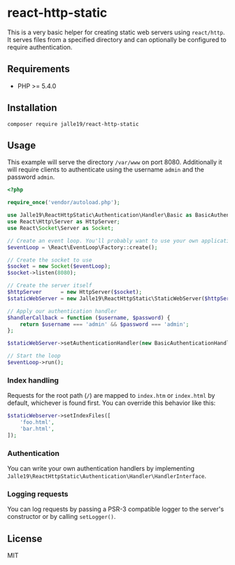 # react-http-static

This is a very basic helper for creating static web servers using `react/http`. It serves files from a specified 
directory and can optionally be configured to require authentication.

## Requirements

* PHP >= 5.4.0

## Installation

```
composer require jalle19/react-http-static
```

## Usage

This example will serve the directory `/var/www` on port 8080. Additionally it will require clients to authenticate 
using the username `admin` and the password `admin`.

```php
<?php

require_once('vendor/autoload.php');

use Jalle19\ReactHttpStatic\Authentication\Handler\Basic as BasicAuthenticationHandler;
use React\Http\Server as HttpServer;
use React\Socket\Server as Socket;

// Create an event loop. You'll probably want to use your own application's loop instead of creating a new one.
$eventLoop = \React\EventLoop\Factory::create();

// Create the socket to use
$socket = new Socket($eventLoop);
$socket->listen(8080);

// Create the server itself
$httpServer      = new HttpServer($socket);
$staticWebServer = new Jalle19\ReactHttpStatic\StaticWebServer($httpServer, __DIR__ . '/tests/webroot');

// Apply our authentication handler
$handlerCallback = function ($username, $password) {
    return $username === 'admin' && $password === 'admin';
};

$staticWebServer->setAuthenticationHandler(new BasicAuthenticationHandler('our fancy realm', $handlerCallback));

// Start the loop
$eventLoop->run();
```

### Index handling

Requests for the root path (`/`) are mapped to `index.htm` or `index.html` by default, whichever is found first. You 
can override this behavior like this:

```php
$staticWebserver->setIndexFiles([
	'foo.html',
	'bar.html',
]);
```

### Authentication

You can write your own authentication handlers by implementing `Jalle19\ReactHttpStatic\Authentication\Handler\HandlerInterface`.

### Logging requests

You can log requests by passing a PSR-3 compatible logger to the server's constructor or by calling `setLogger()`. 

## License

MIT
